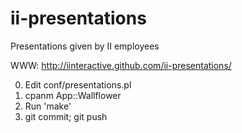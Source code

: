 ii-presentations
================

Presentations given by II employees

WWW: http://iinteractive.github.com/ii-presentations/

0. Edit conf/presentations.pl
0. cpanm App::Wallflower
0. Run 'make'
0. git commit; git push

